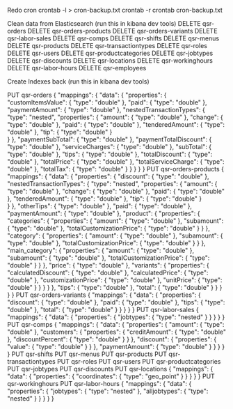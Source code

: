 Redo cron
crontab -l > cron-backup.txt
crontab -r
crontab cron-backup.txt

Clean data from Elasticsearch (run this in kibana dev tools)
DELETE qsr-orders
DELETE qsr-orders-products
DELETE qsr-orders-variants
DELETE qsr-labor-sales
DELETE qsr-comps
DELETE qsr-shifts
DELETE qsr-menus
DELETE qsr-products
DELETE qsr-transactiontypes
DELETE qsr-roles
DELETE qsr-users
DELETE qsr-productcategories
DELETE qsr-jobtypes
DELETE qsr-discounts
DELETE qsr-locations
DELETE qsr-workinghours
DELETE qsr-labor-hours
DELETE qsr-employees

Create Indexes back (run this in kibana dev tools)

PUT qsr-orders
{
  "mappings": {
    "data": {
      "properties": {
       "customItemsValue": {
					"type": "double"
				},
        "paid": {
          "type": "double"
        },
        "paymentAmount": {
          "type": "double"
        },
        "nestedTransactionTypes": {
          "type": "nested",
          "properties": {
            "amount": {
              "type": "double"
            },
            "change": {
              "type": "double"
            },
            "paid": {
              "type": "double"
            },
            "tenderedAmount": {
              "type": "double"
            },
            "tip": {
              "type": "double"
            }          
          }
        },
        "paymentSubTotal": {
          "type": "double"
        },
        "paymentTotalDiscount": {
          "type": "double"
        },
        "serviceCharges": {
            "type": "double"
         },
        "subTotal": {
          "type": "double"
        },
        "tips": {
          "type": "double"
        },
        "totalDiscount": {
          "type": "double"
        },
        "totalPrice": {
          "type": "double"
        },
        "totalServiceCharge": {
          "type": "double"
        },
        "totalTax": {
          "type": "double"
        }
      }
    }
  }
}
PUT qsr-orders-products
{
  "mappings": {
    "data": {
      "properties": {
        "discount": {
          "type": "double"
        },
        "nestedTransactionTypes": {
          "type": "nested",
          "properties": {
            "amount": {
              "type": "double"
            },
            "change": {
              "type": "double"
            },
            "paid": {
              "type": "double"
            },
            "tenderedAmount": {
              "type": "double"
            },
            "tip": {
              "type": "double"
            }          
          }
        },
        "otherTips": {
          "type": "double"
        },
        "paid": {
          "type": "double"
        },
        "paymentAmount": {
          "type": "double"
        },
        "product": {
          "properties": {
            "categories": {
              "properties": {
                "amount": {
                  "type": "double"
                },
                "subamount": {
                  "type": "double"
                },
                "totalCustomizationPrice": {
                  "type": "double"
                }
              }
            },
            "category": {
              "properties": {
                "amount": {
                  "type": "double"
                },
                "subamount": {
                  "type": "double"
                },
                "totalCustomizationPrice": {
                  "type": "double"
                }
              }
            },
            "main_category": {
              "properties": {
                "amount": {
                  "type": "double"
                },
                "subamount": {
                  "type": "double"
                },
                "totalCustomizationPrice": {
                  "type": "double"
                }
              }
            },
            "price": {
              "type": "double"
            },
            "variants": {
              "properties": {
                "calculatedDiscount": {
                  "type": "double"
                },
                "calculatedPrice": {
                  "type": "double"
                },
                "customizationPrice": {
                  "type": "double"
                },
                "unitPrice": {
                  "type": "double"
                }
              }
            }
          }
        },
        "tips": {
          "type": "double"
        },
        "total": {
          "type": "double"
        }
      }
    }
  }
}
PUT qsr-orders-variants
{
  "mappings": {
    "data": {
      "properties": {
        "discount": {
          "type": "double"
        },
        "paid": {
          "type": "double"
        },
        "tips": {
          "type": "double"
        },
        "total": {
          "type": "double"
        }
      }
    }
  }
}
PUT qsr-labor-sales
{
  "mappings": {
    "data": {
      "properties": {
        "jobtypes": {
          "type": "nested"
        }
      }
    }
  }
}
PUT qsr-comps
{
  "mappings": {
    "data": {
      "properties": {
        "amount": {
          "type": "double"
        },
        "customers": {
          "properties": {
            "creditAmount": {
              "type": "double"
            },
            "discountPercent": {
              "type": "double"
            }
          }
        },
        "discount": {
          "properties": {
            "value": {
              "type": "double"
            }
          }
        },
        "paymentAmount": {
          "type": "double"
        }
      }
    }
  }
}
PUT qsr-shifts
PUT qsr-menus
PUT qsr-products
PUT qsr-transactiontypes
PUT qsr-roles
PUT qsr-users
PUT qsr-productcategories
PUT qsr-jobtypes
PUT qsr-discounts
PUT qsr-locations
{
  "mappings": {
    "data": {
      "properties": {
        "coordinates": {
          "type": "geo_point"
        }
      }
    }
  }
}
PUT qsr-workinghours
PUT qsr-labor-hours
{
  "mappings": {
    "data": {
      "properties": {
        "jobtypes": {
          "type": "nested"
        },
        "alljobtypes": {
          "type": "nested"
        }
      }
    }
  }
}
